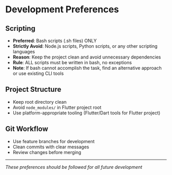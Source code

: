 # Development Preferences

## Scripting

- **Preferred**: Bash scripts (.sh files) ONLY
- **Strictly Avoid**: Node.js scripts, Python scripts, or any other scripting languages
- **Reason**: Keep the project clean and avoid unnecessary dependencies
- **Rule**: ALL scripts must be written in bash, no exceptions
- **Note**: If bash cannot accomplish the task, find an alternative approach or use existing CLI tools

## Project Structure

- Keep root directory clean
- Avoid `node_modules/` in Flutter project root
- Use platform-appropriate tooling (Flutter/Dart tools for Flutter project)

## Git Workflow

- Use feature branches for development
- Clean commits with clear messages
- Review changes before merging

---

_These preferences should be followed for all future development_
